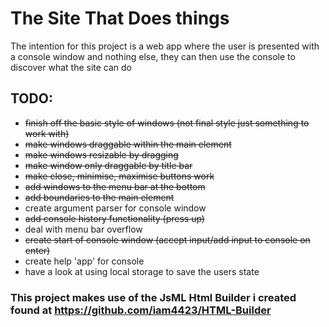 # The Site That Does things
The intention for this project is a web app where the user is presented with a console window and nothing else, they can then use the console to discover what the site can do

## TODO:
 - ~~finish off the basic style of windows (not final style just something to work with)~~
 - ~~make windows draggable within the main element~~
 - ~~make windows resizable by dragging~~
 - ~~make window only draggable by title bar~~
 - ~~make close, minimise, maximise buttons work~~
 - ~~add windows to the menu bar at the bottom~~
 - ~~add boundaries to the main element~~
 - create argument parser for console window
 - ~~add console history functionality (press up)~~
 - deal with menu bar overflow
 - ~~create start of console window (accept input/add input to console on enter)~~
 - create help 'app' for console
 - have a look at using local storage to save the users state
 
 ### This project makes use of the JsML Html Builder i created found at https://github.com/iam4423/HTML-Builder
